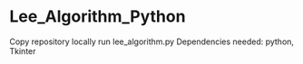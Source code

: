 # Lee_Algorithm_Python
Copy repository locally
run lee_algorithm.py
Dependencies needed: python, Tkinter
